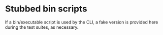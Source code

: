 # Stubbed bin scripts

If a bin/executable script is used by the CLI, a fake version is provided here during the test suites, as necessary.

